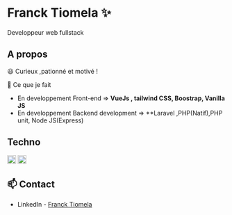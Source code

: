 # Franck Tiomela  ✨

Developpeur web fullstack


## A propos

😃 Curieux ,pationné et motivé !

💬 Ce que je fait

- En developpement Front-end  => **VueJs , tailwind CSS, Boostrap, Vanilla JS**
- En developpement Backend development =>  **Laravel ,PHP(Natif),PHP unit, Node JS(Express)



## Techno

<code><img height="20" src="https://laravel.com/img/logomark.min.svg"></code>
<code><img height="20" src="https://vuejs.org/images/logo.png"></code>



## 📫 Contact

- LinkedIn - [Franck Tiomela](https://www.linkedin.com/in/franck-tiomela-687693204/)
